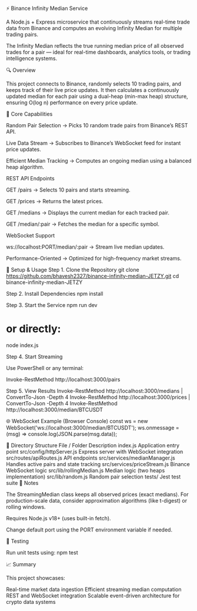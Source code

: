 ⚡ Binance Infinity Median Service

A Node.js + Express microservice that continuously streams real-time trade data from Binance and computes an evolving Infinity Median for multiple trading pairs.

The Infinity Median reflects the true running median price of all observed trades for a pair — ideal for real-time dashboards, analytics tools, or trading intelligence systems.

🔍 Overview

This project connects to Binance, randomly selects 10 trading pairs, and keeps track of their live price updates.
It then calculates a continuously updated median for each pair using a dual-heap (min-max heap) structure, ensuring O(log n) performance on every price update.

🧩 Core Capabilities

Random Pair Selection → Picks 10 random trade pairs from Binance’s REST API.

Live Data Stream → Subscribes to Binance’s WebSocket feed for instant price updates.

Efficient Median Tracking → Computes an ongoing median using a balanced heap algorithm.

REST API Endpoints

GET /pairs → Selects 10 pairs and starts streaming.

GET /prices → Returns the latest prices.

GET /medians → Displays the current median for each tracked pair.

GET /median/:pair → Fetches the median for a specific symbol.

WebSocket Support

ws://localhost:PORT/median/:pair → Stream live median updates.

Performance-Oriented → Optimized for high-frequency market streams.

🚀 Setup & Usage
Step 1. Clone the Repository
git clone https://github.com/bhavesh2327/binance-infinity-median-JETZY.git
cd binance-infinity-median-JETZY

Step 2. Install Dependencies
npm install

Step 3. Start the Service
npm run dev
# or directly:
node index.js

Step 4. Start Streaming

Use PowerShell or any terminal:

Invoke-RestMethod http://localhost:3000/pairs

Step 5. View Results
Invoke-RestMethod http://localhost:3000/medians | ConvertTo-Json -Depth 4
Invoke-RestMethod http://localhost:3000/prices | ConvertTo-Json -Depth 4
Invoke-RestMethod http://localhost:3000/median/BTCUSDT

🌐 WebSocket Example (Browser Console)
const ws = new WebSocket('ws://localhost:3000/median/BTCUSDT');
ws.onmessage = (msg) => console.log(JSON.parse(msg.data));

🧱 Directory Structure
File / Folder	Description
index.js	Application entry point
src/config/httpServer.js	Express server with WebSocket integration
src/routes/apiRoutes.js	API endpoints
src/services/medianManager.js	Handles active pairs and state tracking
src/services/priceStream.js	Binance WebSocket logic
src/lib/rollingMedian.js	Median logic (two heaps implementation)
src/lib/random.js	Random pair selection
tests/	Jest test suite
🧠 Notes

The StreamingMedian class keeps all observed prices (exact medians).
For production-scale data, consider approximation algorithms (like t-digest) or rolling windows.

Requires Node.js v18+ (uses built-in fetch).

Change default port using the PORT environment variable if needed.

🧪 Testing

Run unit tests using:
npm test

📈 Summary

This project showcases:

Real-time market data ingestion
Efficient streaming median computation
REST and WebSocket integration
Scalable event-driven architecture for crypto data systems
